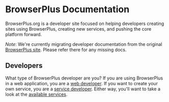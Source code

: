 # BrowserPlus Documentation

BrowserPlus.org is a developer site focused on helping developers creating sites using BrowserPlus,
creating new services, and pushing the core platform forward.

*Note*: We're currently migrating developer documentation from the original 
[BrowserPlus site](http://browserplus.yahoo.com/).  Please refer there for any missing
docs.

## Developers

What type of BrowserPlus developer are you?  If you are using BrowserPlus in a web application, 
you are a [web developer](/docs/developer/web_dev/).  If you want to create your own service, 
you are a [service developer](/docs/developer/service_dev/).  Either way, you'll want to take 
a look at the [available services](/docs/developer/services/).

